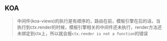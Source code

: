 ## KOA
> 中间件(koa-views)的执行是有顺序的，路由在前，模板引擎在后的话，当执行到ctx.render的时候，模板引擎相关的中间件还未执行，render方法还未绑定到ctx上，所以就会报`ctx.render is not a function`的错误